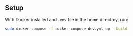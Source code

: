 ## Setup

With Docker installed and `.env` file in the home directory, run:
```bash
sudo docker compose -f docker-compose-dev.yml up --build
```
